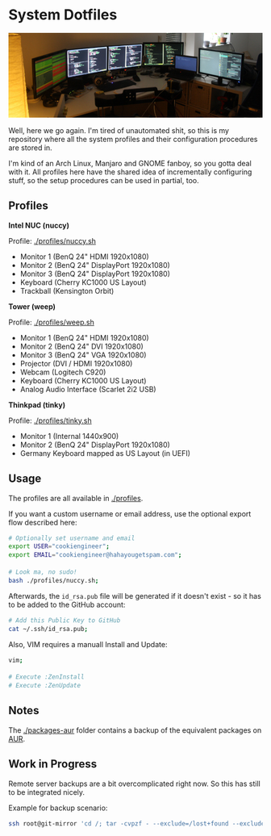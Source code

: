 
# System Dotfiles

![Camera Picture](./README.jpg)

Well, here we go again. I'm tired of unautomated shit, so this
is my repository where all the system profiles and their
configuration procedures are stored in.

I'm kind of an Arch Linux, Manjaro and GNOME fanboy, so you
gotta deal with it. All profiles here have the shared idea
of incrementally configuring stuff, so the setup procedures
can be used in partial, too.


## Profiles

**Intel NUC (nuccy)**

Profile: [./profiles/nuccy.sh](./profiles/nuccy.sh)

- Monitor 1 (BenQ 24" HDMI 1920x1080)
- Monitor 2 (BenQ 24" DisplayPort 1920x1080)
- Monitor 3 (BenQ 24" DisplayPort 1920x1080)
- Keyboard (Cherry KC1000 US Layout)
- Trackball (Kensington Orbit)

**Tower (weep)**

Profile: [./profiles/weep.sh](./profiles/weep.sh)

- Monitor 1 (BenQ 24" HDMI 1920x1080)
- Monitor 2 (BenQ 24" DVI 1920x1080)
- Monitor 3 (BenQ 24" VGA 1920x1080)
- Projector (DVI / HDMI 1920x1080)
- Webcam (Logitech C920)
- Keyboard (Cherry KC1000 US Layout)
- Analog Audio Interface (Scarlet 2i2 USB)

**Thinkpad (tinky)**

Profile: [./profiles/tinky.sh](./profiles/tinky.sh)

- Monitor 1 (Internal 1440x900)
- Monitor 2 (BenQ 24" DisplayPort 1920x1080)
- Germany Keyboard mapped as US Layout (in UEFI)


## Usage

The profiles are all available in [./profiles](./profiles).

If you want a custom username or email address, use the
optional export flow described here:

```bash
# Optionally set username and email
export USER="cookiengineer";
export EMAIL="cookiengineer@hahayougetspam.com";

# Look ma, no sudo!
bash ./profiles/nuccy.sh;
```

Afterwards, the `id_rsa.pub` file will be generated
if it doesn't exist - so it has to be added to the
GitHub account:

```bash
# Add this Public Key to GitHub
cat ~/.ssh/id_rsa.pub;
```

Also, VIM requires a manuall Install and Update:

```bash
vim;

# Execute :ZenInstall
# Execute :ZenUpdate
```


## Notes

The [./packages-aur](./packages-aur) folder contains a backup
of the equivalent packages on [AUR](https://aur.archlinux.org).


## Work in Progress

Remote server backups are a bit overcomplicated right now. So this
has still to be integrated nicely.

Example for backup scenario:

```bash
ssh root@git-mirror 'cd /; tar -cvpzf - --exclude=/lost+found --exclude=/dev --exclude=/mnt --exclude=/proc --exclude=/run --exclude=/sys --one-file-system /' > /home/cookiengineer/git-mirror-backup.tar.gz
```

